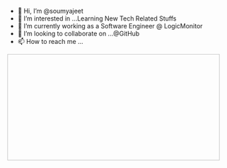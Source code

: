 - 👋 Hi, I’m @soumyajeet
- 👀 I’m interested in ...Learning New Tech Related Stuffs
- 🌱 I’m currently working as a Software Engineer @ LogicMonitor
- 💞️ I’m looking to collaborate on ...@GitHub
- 📫 How to reach me ...
<img sr ="SOUMYAJEET BHATTACHARJEE.png" height="240" width="480">
<!---
soumyajeet75/soumyajeet75 is a ✨ special ✨ repository because its `README.md` (this file) appears on your GitHub profile.
You can click the Preview link to take a look at your changes.
--->
